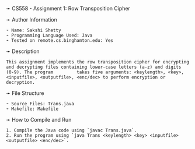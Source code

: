 ➛ CS558 - Assignment 1: Row Transposition Cipher

➛ Author Information

    ➛ Name: Sakshi Shetty
    ➛ Programming Language Used: Java
    ➛ Tested on remote.cs.binghamton.edu: Yes

➛ Description

    This assignment implements the row transposition cipher for encrypting and decrypting files containing lower-case letters (a-z) and digits (0-9). The program         takes five arguments: <keylength>, <key>, <inputfile>, <outputfile>, <enc/dec> to perform encryption or decryption.

➛ File Structure

    ➛ Source Files: Trans.java
    ➛ Makefile: Makefile

➛ How to Compile and Run

    1. Compile the Java code using `javac Trans.java`.
    2. Run the program using `java Trans <keylength> <key> <inputfile> <outputfile> <enc/dec>`.


